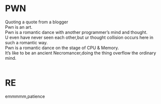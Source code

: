 # PWN
Quoting a quote from a blogger<br>
Pwn is an art.<br>
Pwn is a romantic dance with another programmer’s mind and thought.<br>
U even have never seen each other,but ur thought collision occurs here in such a romantic way.<br>
Pwn is a romantic dance on the stage of CPU & Memory.<br>
It’s like to be an ancient Necromancer,doing the thing overflow the ordinary mind.<br><br>
# RE
emmmmm,patience
